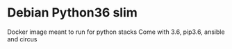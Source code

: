 # Debian Python36 slim
Docker image meant to run for python stacks
Come with 3.6, pip3.6, ansible and circus
